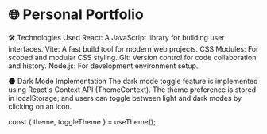 # 🌐 Personal Portfolio

🛠️ Technologies Used
React: A JavaScript library for building user interfaces.
Vite: A fast build tool for modern web projects.
CSS Modules: For scoped and modular CSS styling.
Git: Version control for code collaboration and history.
Node.js: For development environment setup.

🌑 Dark Mode Implementation
The dark mode toggle feature is implemented using React's Context API (ThemeContext). The theme preference is stored in localStorage, and users can toggle between light and dark modes by clicking on an icon.

const { theme, toggleTheme } = useTheme();
